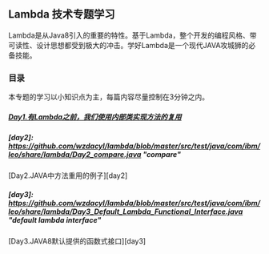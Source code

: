 ## Lambda 技术专题学习

Lambda是从Java8引入的重要的特性。基于Lambda，整个开发的编程风格、带可读性、设计思想都受到极大的冲击。学好Lambda是一个现代JAVA攻城狮的必备技能。

### 目录

本专题的学习以小知识点为主，每篇内容尽量控制在3分钟之内。

[day1]: https://github.com/wzdacyl/lambda/blob/master/src/test/java/com/ibm/leo/share/lambda/Day1_basic.java "basic"
##### [Day1.有Lambda之前，我们使用内部类实现方法的复用][day1]

##### [day2]: https://github.com/wzdacyl/lambda/blob/master/src/test/java/com/ibm/leo/share/lambda/Day2_compare.java "compare"
[Day2.JAVA中方法重用的例子][day2]

##### [day3]: https://github.com/wzdacyl/lambda/blob/master/src/test/java/com/ibm/leo/share/lambda/Day3_Default_Lambda_Functional_Interface.java "default lambda interface"
[Day3.JAVA8默认提供的函数式接口][day3]
